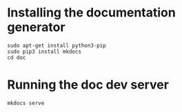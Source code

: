 # Installing the documentation generator

	sudo apt-get install python3-pip
    sudo pip3 install mkdocs
	cd doc
	
# Running the doc dev server

	mkdocs serve

